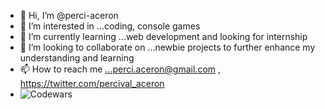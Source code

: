 - 👋 Hi, I’m @perci-aceron
- 👀 I’m interested in ...coding, console games
- 🌱 I’m currently learning ...web development and looking for internship 
- 💞️ I’m looking to collaborate on ...newbie projects to further enhance my understanding and learning
- 📫 How to reach me ...perci.aceron@gmail.com , https://twitter.com/percival_aceron
- ![Codewars](https://github.r2v.ch/codewars?user=perci-aceron&top_languages=true&hide_clan=true&stroke=%23BB432C&theme=gradient_dark_by_level)
<!---
perci-aceron/perci-aceron is a ✨ special ✨ repository because its `README.md` (this file) appears on your GitHub profile.
You can click the Preview link to take a look at your changes.
--->

